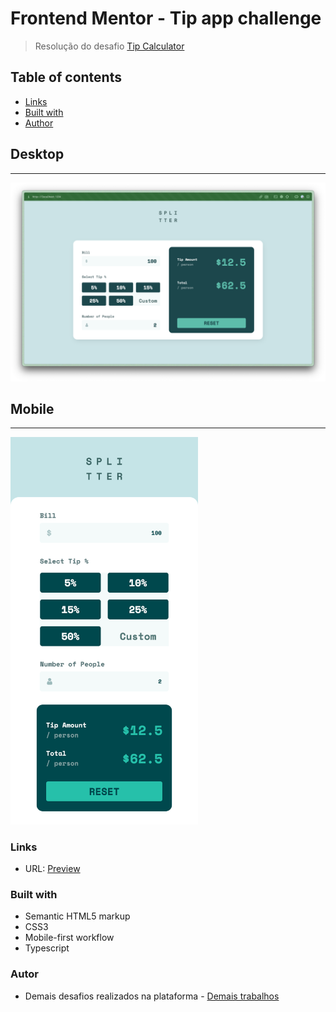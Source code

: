 # Frontend Mentor - Tip app challenge

> Resolução do desafio [Tip Calculator](www.frontendmentor.io/challenges/tip-calculator-app-ugJNGbJUX)

## Table of contents

- [Links](#links)
- [Built with](#built-with)
- [Author](#author)

## Desktop

---

<img src="./src/images/Desktop.png" alt= "Mobile" width="800" height="">

## Mobile

---

<img src="./src/images/Mobile.png" alt= "Mobile" width="300" height="">

### Links

- URL: [Preview](https://gsscruz.github.io/tip_calculator/)

### Built with

- Semantic HTML5 markup
- CSS3
- Mobile-first workflow
- Typescript

### **Autor**

- Demais desafios realizados na plataforma - [Demais trabalhos](https://www.frontendmentor.io/profile/gsscruz)
